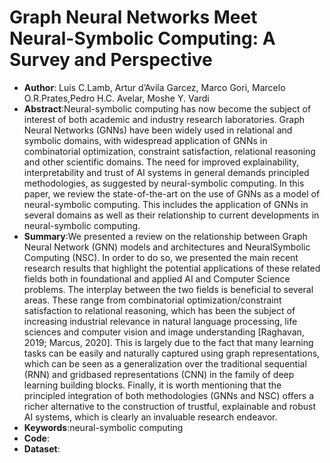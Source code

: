 # Graph Neural Networks Meet Neural-Symbolic Computing: A Survey and Perspective
* **Author**: Luis C.Lamb, Artur d’Avila Garcez, Marco Gori, Marcelo O.R.Prates,Pedro H.C. Avelar, Moshe Y. Vardi
* **Abstract**:Neural-symbolic computing has now become the subject of interest of both academic and industry research laboratories. Graph Neural Networks (GNNs) have been widely used in relational and symbolic domains, with widespread application of GNNs in combinatorial optimization, constraint satisfaction, relational reasoning and other scientific domains. The need for improved explainability, interpretability and trust of AI systems in general demands principled methodologies, as suggested by neural-symbolic computing. In this paper, we review the state-of-the-art on the use of GNNs as a model of neural-symbolic computing. This includes the application of GNNs in several domains as well as their relationship to current developments in neural-symbolic computing.
* **Summary**:We presented a review on the relationship between Graph Neural Network (GNN) models and architectures and NeuralSymbolic Computing (NSC). In order to do so, we presented the main recent research results that highlight the potential applications of these related fields both in foundational and applied AI and Computer Science problems. The interplay between the two fields is beneficial to several areas. These range from combinatorial optimization/constraint satisfaction to relational reasoning, which has been the subject of increasing industrial relevance in natural language processing, life sciences and computer vision and image understanding [Raghavan, 2019; Marcus, 2020]. This is largely due to the fact that many learning tasks can be easily and naturally captured using graph representations, which can be seen as a generalization over the traditional sequential (RNN) and gridbased representations (CNN) in the family of deep learning building blocks. Finally, it is worth mentioning that the principled integration of both methodologies (GNNs and NSC) offers a richer alternative to the construction of trustful, explainable and robust AI systems, which is clearly an invaluable research endeavor.
* **Keywords**:neural-symbolic computing
* **Code**:
* **Dataset**: